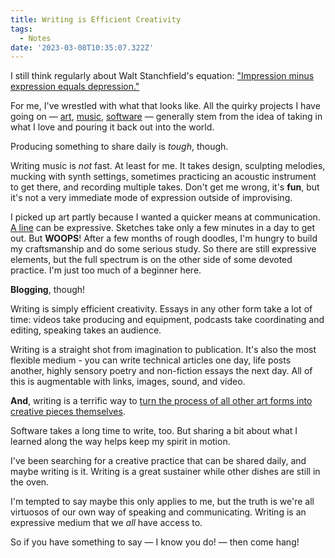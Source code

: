 ```yaml
---
title: Writing is Efficient Creativity
tags:
  - Notes
date: '2023-03-08T10:35:07.322Z'
---
```


I still think regularly about Walt Stanchfield's equation: ["Impression minus expression equals depression."](/impressionminusexpression)

For me, I've wrestled with what that looks like. All the quirky projects I have going on — [art](/blog/art), [music](/music), [software](/software) — generally stem from the idea of taking in what I love and pouring it back out into the world.

Producing something to share daily is _tough_, though.

Writing music is _not_ fast. At least for me. It takes design, sculpting melodies, mucking with synth settings, sometimes practicing an acoustic instrument to get there, and recording multiple takes. Don't get me wrong, it's **fun**, but it's not a very immediate mode of expression outside of improvising.

I picked up art partly because I wanted a quicker means at communication. [A line](https://www.proko.com/course-lesson/intro-to-lines/notes) can be expressive. Sketches take only a few minutes in a day to get out. But **WOOPS**! After a few months of rough doodles, I'm hungry to build my craftsmanship and do some serious study. So there are still expressive elements, but the full spectrum is on the other side of some devoted practice. I'm just too much of a beginner here.

**Blogging**, though!

Writing is simply efficient creativity. Essays in any other form take a lot of time: videos take producing and equipment, podcasts take coordinating and editing, speaking takes an audience.

Writing is a straight shot from imagination to publication. It's also the most flexible medium - you can write technical articles one day, life posts another, highly sensory poetry and non-fiction essays the next day. All of this is augmentable with links, images, sound, and video.

**And**, writing is a terrific way to [turn the process of all other art forms into creative pieces themselves](https://austinkleon.com/2017/11/20/a-few-notes-on-daily-blogging/).

Software takes a long time to write, too. But sharing a bit about what I learned along the way helps keep my spirit in motion.

I've been searching for a creative practice that can be shared daily, and maybe writing is it. Writing is a great sustainer while other dishes are still in the oven.

I'm tempted to say maybe this only applies to me, but the truth is we're all virtuosos of our own way of speaking and communicating. Writing is an expressive medium that we _all_ have access to.

So if you have something to say — I know you do! — then come hang!
